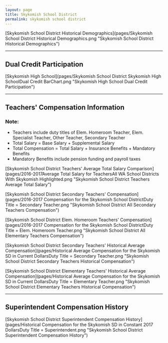 ```yaml
---
layout: page
title: Skykomish School District
permalink: skykomish school district
---
```



[Skykomish School District Historical Demographics](pages/Skykomish School District Historical Demographics.png "Skykomish School District Historical Demographics")

___

## Dual Credit Participation

[Skykomish High School](pages/Skykomish School District Skykomish High SchoolDual Credit BarChart.png "Skykomish High School Dual Credit Participation")


___

## Teachers' Compensation Information
### Note:
- Teachers include duty titles of Elem. Homeroom Teacher, Elem. Specialist Teacher, Other Teacher, Secondary Teacher
- Total Salary = Base Salary + Supplemental Salary
- Total Compensation = Total Salary + Insurance Benefits + Mandatory Benefits
- Mandatory Benefits include pension funding and payroll taxes

[Skykomish School District Teachers' Average Total Salary Comparison](pages/2016-2017Average Total Salary for TeachersAll WA School Districts With Skykomish Highlighted.png "Skykomish School District Teachers Average Total Salary")

[Skykomish School District Secondary Teachers' Compensation](pages/2016-2017 Compensation for the Skykomish School DistrictDuty Title = Secondary Teacher.png "Skykomish School District All Secondary Teachers Compensation")

[Skykomish School District Elem. Homeroom Teachers' Compensation](pages/2016-2017 Compensation for the Skykomish School DistrictDuty Title = Elem. Homeroom Teacher.png "Skykomish School District All Elementary Teachers Compensation")

[Skykomish School District Secondary Teachers' Historical Average Compensation](pages/Historical Average Compensation for the Skykomish SD in Current DollarsDuty Title = Secondary Teacher.png "Skykomish School District Secondary Teachers Historical Compensation")

[Skykomish School District Elementary Teachers' Historical Average Compensation](pages/Historical Average Compensation for the Skykomish SD in Current DollarsDuty Title = Elementary Teacher.png "Skykomish School District Elementary Teachers Historical Compensation")


___

## Superintendent Compensation History

[Skykomish School District Superintendent Compensation History](pages/Historical Compensation for the Skykomish SD in Constant 2017 DollarsDuty Title = Superintendent.png "Skykomish School District Superintendent Compensation History")

